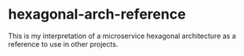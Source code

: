 # hexagonal-arch-reference
This is my interpretation of a microservice hexagonal architecture as a reference to use in other projects.
